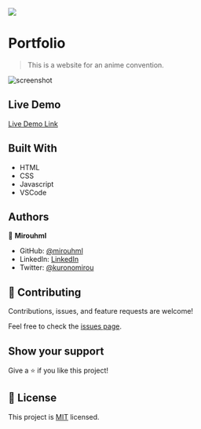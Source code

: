 ![](https://img.shields.io/badge/Microverse-blueviolet)

# Portfolio

> This is a website for an anime convention.

![screenshot](./src/desktop-screenshot.png)

## Live Demo

[Live Demo Link](https://mirouhml.github.io/anime-convention-project/)

## Built With

- HTML
- CSS
- Javascript
- VSCode

## Authors

👤 **Mirouhml**

- GitHub: [@mirouhml](https://github.com/mirouhml)
- LinkedIn: [LinkedIn](https://www.linkedin.com/in/ammar-hamlaoui-514909189/)
- Twitter: [@kuronomirou](https://twitter.com/kuronomirou)


## 🤝 Contributing

Contributions, issues, and feature requests are welcome!

Feel free to check the [issues page](../../issues/).

## Show your support

Give a ⭐️ if you like this project!

## 📝 License

This project is [MIT](./MIT.md) licensed.
